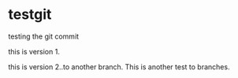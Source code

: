 # testgit
testing the git commit

this is version 1.

this is version 2..to another branch.
This is another test to branches.
